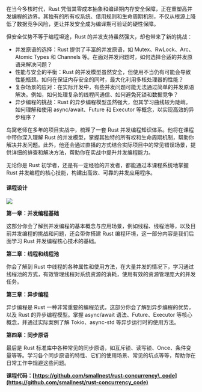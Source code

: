 在当今多核时代，Rust 凭借其零成本抽象和编译期内存安全保障，正在重塑高并发编程的边界。其独有的所有权系统、借用规则和生命周期机制，不仅从根源上降低了数据竞争风险，更让并发安全成为编译期可验证的硬性保障。

但安全优势不等于编程坦途，Rust 的并发支持虽然强大，却也带来了新的挑战：

- 并发原语的选择：Rust 提供了丰富的并发原语，如 Mutex、RwLock、Arc、Atomic Types 和 Channels 等。在面对并发问题时，如何选择合适的并发原语来解决问题？
- 性能与安全的平衡：Rust 的并发模型虽然安全，但使用不当仍有可能会导致性能瓶颈。如何在保证内存安全的同时，最大化利用多核处理器的性能？
- 复杂场景的应对：在实际开发中，有些并发问题可能无法通过简单的并发原语解决。例如，如何处理复杂的线程间通信、如何避免死锁和数据竞争？
- 异步编程的挑战：Rust 的异步编程模型虽然强大，但其学习曲线较为陡峭。如何理解和使用 async/await、Future 和 Executor 等概念，以实现高效的异步程序？

鸟窝老师在多年的项目实战中，梳理了一套 Rust 并发编程知识体系。他将在课程中带你深入理解 Rust 的并发模型，掌握其独特的所有权和生命周期机制，帮助你解决并发问题。此外，他还会通过直播的方式结合实际项目中的常见错误场景，提供详细的排查和解决方法，帮助你在实战中提升并发编程能力。

无论你是 Rust 初学者，还是有一定经验的开发者，都能通过本课程系统地掌握 Rust 并发编程的核心技能，构建出高效、可靠的并发应用程序。

#### 课程设计

![](https://static001.geekbang.org/resource/image/c5/6e/c5fda884d3e84b6d49af1e1b4f7f616e.jpg?wh=5235x3124)

**第一章：并发编程基础**

这部分你会了解到并发编程的基本概念与应用场景，例如线程、线程池等，以及目前并发编程的挑战和问题，还会带你搭建 Rust 编程环境，这一部分内容是我们后面学习 Rust 并发编程核心技术的基础。

**第二章：线程和线程池**

你会了解到 Rust 中线程的各种属性和使用方法，在大量并发的情况下，学习通过线程池的方式，有效管理线程对系统资源的消耗，使用有效的资源管理庞大的并发任务。

**第三章：异步编程**

异步编程是 Rust 一种非常重要的编程范式，这部分你会了解到异步编程的优势，以及 Rust 的异步编程模型。掌握 async/await 语法、Future、Executor 等核心概念，并通过实际案例了解 Tokio、async-std 等异步运行时的使用方法。

**第四章：同步原语**

最后是 Rust 标准库中各种常见的同步原语，如互斥锁、读写锁、Once、条件变量等等。学习各个同步原语的特性、它们的使用场景、常见的坑点等等，帮助你在日常工作中规避这些问题。

**课程代码：[https://github.com/smallnest/rust-concurrency\_code](https://github.com/smallnest/rust-concurrency_code)**